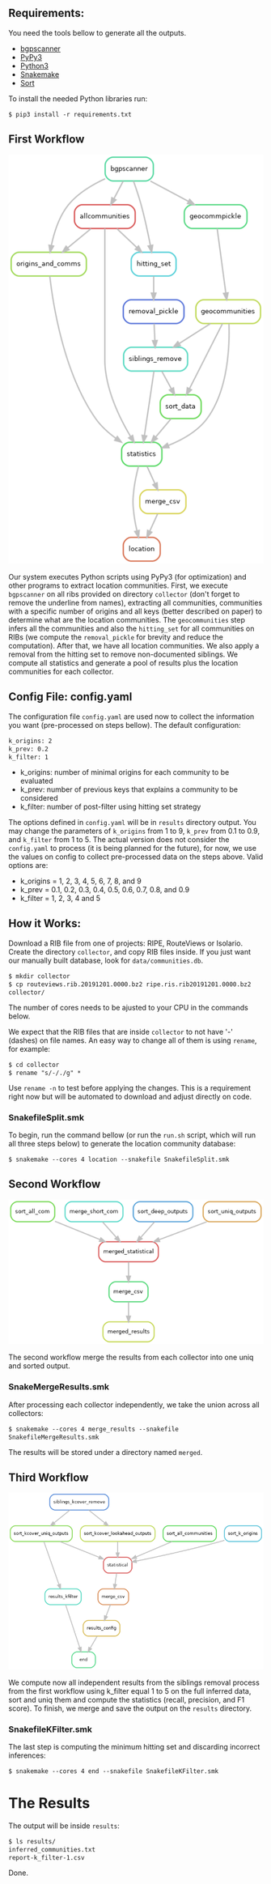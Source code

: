 ## Requirements:

You need the tools bellow to generate all the outputs.

* [bgpscanner](https://gitlab.com/Isolario/bgpscanner.git)
* [PyPy3](https://www.pypy.org/)
* [Python3](https://www.python.org/)
* [Snakemake](https://snakemake.github.io)
* [Sort](https://www.oreilly.com/?path=s/sort)

To install the needed Python libraries run:

```
$ pip3 install -r requirements.txt
```

## First Workflow

![Workflow](/img/workflowsplit.png)


Our system executes Python scripts using PyPy3 (for optimization) and other programs to extract location communities. First,
we execute `bgpscanner` on all ribs provided on directory `collector` (don't forget to remove the underline from names), extracting
all communities, communities with a specific number of origins and all keys (better described on paper) to determine
what are the location communities. The `geocommunities` step infers all the communities and also the `hitting_set` for all
communities on RIBs (we compute the `removal_pickle` for brevity and reduce the computation). After that, we have
all location communities. We also apply a removal from the hitting set
to remove non-documented siblings. We compute all statistics and generate a pool of results plus the location communities
for each collector.


## Config File: config.yaml

The configuration file `config.yaml` are used now to collect the information you want (pre-processed on steps bellow). 
The default configuration:

```
k_origins: 2
k_prev: 0.2
k_filter: 1
```

* k_origins: number of minimal origins for each community to be evaluated
* k_prev: number of previous keys that explains a community to be considered
* k_filter: number of post-filter using hitting set strategy


The options defined in `config.yaml` will be in `results` directory output.
You may change the parameters of `k_origins` from 1 to 9, `k_prev` from 0.1 to 0.9, and `k_filter` from 1 to 5.
The actual version does not consider the `config.yaml` to process (it is being planned for the future), for now,
we use the values on config to collect pre-processed data on the steps above. Valid options are:

* k_origins = 1, 2, 3, 4, 5, 6, 7, 8, and 9
* k_prev = 0.1, 0.2, 0.3, 0.4, 0.5, 0.6, 0.7, 0.8, and 0.9
* k_filter = 1, 2, 3, 4 and 5


## How it Works:

Download a RIB file from one of projects: RIPE, RouteViews or Isolario. Create the directory `collector`, and copy RIB files inside.
If you just want our manually built database, look for `data/communities.db`.


```
$ mkdir collector
$ cp routeviews.rib.20191201.0000.bz2 ripe.ris.rib20191201.0000.bz2 collector/
```

The number of cores needs to be ajusted to your CPU in the commands below.

We expect that the RIB files that are inside `collector` to not have '-' (dashes) on file names. An easy way to change all of them is using `rename`, for example:

```
$ cd collector
$ rename "s/-/./g" *
```

Use `rename -n` to test before applying the changes. This is a requirement right now but will be automated to download and adjust directly on code.

### SnakefileSplit.smk

To begin, run the command bellow (or run the `run.sh` script, which will run all three steps below) to generate the location community database:


```
$ snakemake --cores 4 location --snakefile SnakefileSplit.smk
```


## Second Workflow

![WorkflowMergeSplit](/img/workflowmergesplit.png)


The second workflow merge the results from each collector into one uniq and sorted output.


### SnakeMergeResults.smk

After processing each collector independently, we take the union across all collectors:

```
$ snakemake --cores 4 merge_results --snakefile SnakefileMergeResults.smk
```

The results will be stored under a directory named `merged`.



## Third Workflow

![WorkflowMergeSplit](/img/workflowkfilter.png)


We compute now all independent results from the siblings removal process from the first workflow using k_filter equal 1 to 5 on the full
inferred data, sort and uniq them and compute the statistics (recall, precision, and F1 score). To finish, we merge and save the output on the `results` directory.



### SnakefileKFilter.smk

The last step is computing the minimum hitting set and discarding incorrect inferences:

```
$ snakemake --cores 4 end --snakefile SnakefileKFilter.smk
```


# The Results

The output will be inside `results`:

```
$ ls results/
inferred_communities.txt
report-k_filter-1.csv
```

Done.
